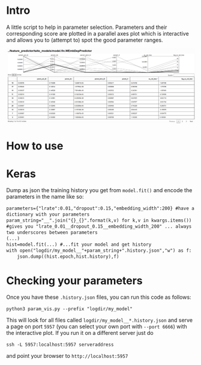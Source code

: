 # Intro
A little script to help in parameter selection. Parameters and their corresponding score are plotted in a parallel axes plot which is interactive and allows you to (attempt to) spot the good parameter ranges.

![image](https://github.com/fginter/keras_param_visualizer/blob/master/param_vis_ss.png)

# How to use

# Keras

Dump as json the training history you get from `model.fit()` and encode the parameters in the name like so:

    parameters={"lrate":0.01,"dropout":0.15,"embedding_width":200} #have a dictionary with your parameters
    param_string="__".join("{}_{}".format(k,v) for k,v in kwargs.items())
    #gives you "lrate_0.01__dropout_0.15__embedding_width_200" ... always two underscores between parameters
    (...)
    hist=model.fit(...) #...fit your model and get history
    with open("logdir/my_model__"+param_string+".history.json","w") as f:
        json.dump((hist.epoch,hist.history),f)
    
# Checking your parameters

Once you have these `.history.json` files, you can run this code as follows:

    python3 param_vis.py --prefix "logdir/my_model"
    
This will look for all files called `logdir/my_model__*.history.json` and serve a page on port `5957`
(you can select your own port with `--port 6666`) with the interactive plot. If you run it on a different server just do

    ssh -L 5957:localhost:5957 serveraddress
    
and point your browser to `http://localhost:5957`
